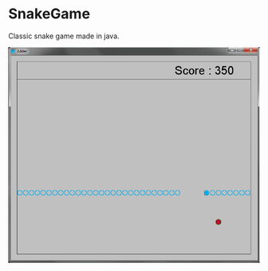 # SnakeGame
Classic snake game made in java. </br>

![Alt text](https://github.com/ljubodrag91/SnakeGame/blob/master/Snake.PNG)
